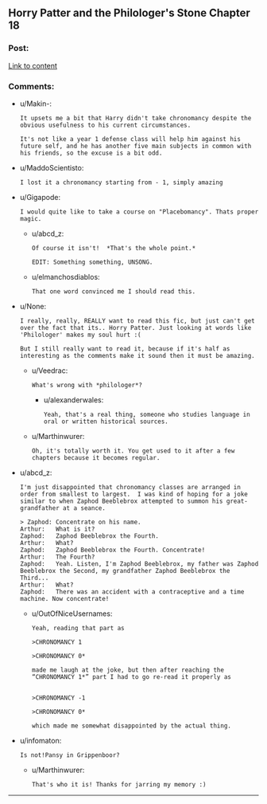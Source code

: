 ## Horry Patter and the Philologer's Stone Chapter 18

### Post:

[Link to content](https://www.fanfiction.net/s/12717474/22/Horry-Patter-and-the-Philologer-s-Stone)

### Comments:

- u/Makin-:
  ```
  It upsets me a bit that Harry didn't take chronomancy despite the obvious usefulness to his current circumstances. 

  It's not like a year 1 defense class will help him against his future self, and he has another five main subjects in common with his friends, so the excuse is a bit odd.
  ```

- u/MaddoScientisto:
  ```
  I lost it a chronomancy starting from - 1, simply amazing
  ```

- u/Gigapode:
  ```
  I would quite like to take a course on "Placebomancy". Thats proper magic.
  ```

  - u/abcd_z:
    ```
    Of course it isn't!  *That's the whole point.*

    EDIT: Something something, UNSONG.
    ```

  - u/elmanchosdiablos:
    ```
    That one word convinced me I should read this.
    ```

- u/None:
  ```
  I really, really, REALLY want to read this fic, but just can't get over the fact that its.. Horry Patter. Just looking at words like 'Philologer' makes my soul hurt :(

  But I still really want to read it, because if it's half as  interesting as the comments make it sound then it must be amazing.
  ```

  - u/Veedrac:
    ```
    What's wrong with *philologer*?
    ```

    - u/alexanderwales:
      ```
      Yeah, that's a real thing, someone who studies language in oral or written historical sources.
      ```

  - u/Marthinwurer:
    ```
    Oh, it's totally worth it. You get used to it after a few chapters because it becomes regular.
    ```

- u/abcd_z:
  ```
  I'm just disappointed that chronomancy classes are arranged in order from smallest to largest.  I was kind of hoping for a joke similar to when Zaphod Beeblebrox attempted to summon his great-grandfather at a seance.  

  > Zaphod:	Concentrate on his name.  
  Arthur:	What is it?  
  Zaphod:	Zaphod Beeblebrox the Fourth.  
  Arthur:	What?  
  Zaphod:	Zaphod Beeblebrox the Fourth. Concentrate!  
  Arthur:	The Fourth?  
  Zaphod:	Yeah. Listen, I'm Zaphod Beeblebrox, my father was Zaphod Beeblebrox the Second, my grandfather Zaphod Beeblebrox the Third...  
  Arthur:	What?  
  Zaphod:	There was an accident with a contraceptive and a time machine. Now concentrate!
  ```

  - u/OutOfNiceUsernames:
    ```
    Yeah, reading that part as

    >CHRONOMANCY 1

    >CHRONOMANCY 0*

    made me laugh at the joke, but then after reaching the “CHRONOMANCY 1*” part I had to go re-read it properly as 


    >CHRONOMANCY -1

    >CHRONOMANCY 0*

    which made me somewhat disappointed by the actual thing.
    ```

- u/infomaton:
  ```
  Is not!Pansy in Grippenboor?
  ```

  - u/Marthinwurer:
    ```
    That's who it is! Thanks for jarring my memory :)
    ```

---

